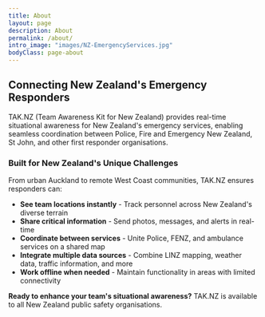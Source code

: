 ```yaml
---
title: About
layout: page
description: About
permalink: /about/
intro_image: "images/NZ-EmergencyServices.jpg"
bodyClass: page-about
---
```


## Connecting New Zealand's Emergency Responders

TAK.NZ (Team Awareness Kit for New Zealand) provides real-time situational awareness for New Zealand's emergency services, enabling seamless coordination between Police, Fire and Emergency New Zealand, St John, and other first responder organisations.

### Built for New Zealand's Unique Challenges

From urban Auckland to remote West Coast communities, TAK.NZ ensures responders can:

- **See team locations instantly** - Track personnel across New Zealand's diverse terrain
- **Share critical information** - Send photos, messages, and alerts in real-time
- **Coordinate between services** - Unite Police, FENZ, and ambulance services on a shared map
- **Integrate multiple data sources** - Combine LINZ mapping, weather data, traffic information, and more
- **Work offline when needed** - Maintain functionality in areas with limited connectivity

**Ready to enhance your team's situational awareness?** TAK.NZ is available to all New Zealand public safety organisations.

